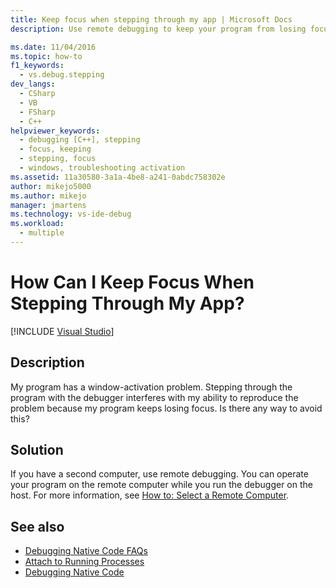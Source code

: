 ```yaml
---
title: Keep focus when stepping through my app | Microsoft Docs
description: Use remote debugging to keep your program from losing focus when you debug a window activation problem.

ms.date: 11/04/2016
ms.topic: how-to
f1_keywords: 
  - vs.debug.stepping
dev_langs: 
  - CSharp
  - VB
  - FSharp
  - C++
helpviewer_keywords: 
  - debugging [C++], stepping
  - focus, keeping
  - stepping, focus
  - windows, troubleshooting activation
ms.assetid: 11a30580-3a1a-4be8-a241-0abdc758302e
author: mikejo5000
ms.author: mikejo
manager: jmartens
ms.technology: vs-ide-debug
ms.workload: 
  - multiple
---
```

# How Can I Keep Focus When Stepping Through My App?

 [!INCLUDE [Visual Studio](~/includes/applies-to-version/vs-not-mac.md)]
## Description
 My program has a window-activation problem. Stepping through the program with the debugger interferes with my ability to reproduce the problem because my program keeps losing focus. Is there any way to avoid this?

## Solution
 If you have a second computer, use remote debugging. You can operate your program on the remote computer while you run the debugger on the host. For more information, see [How to: Select a Remote Computer](/previous-versions/visualstudio/visual-studio-2010/w8wtw2f3(v=vs.100)).

## See also
- [Debugging Native Code FAQs](../debugger/debugging-native-code-faqs.md)
- [Attach to Running Processes](../debugger/attach-to-running-processes-with-the-visual-studio-debugger.md)
- [Debugging Native Code](../debugger/debugging-native-code.md)
